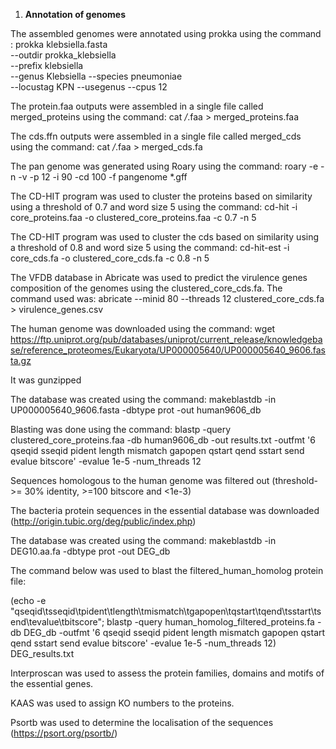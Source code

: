 
1. **Annotation of genomes**



The assembled genomes were annotated using prokka using the command : 
prokka klebsiella.fasta \
  --outdir prokka_klebsiella \
  --prefix klebsiella \
  --genus Klebsiella --species pneumoniae \
  --locustag KPN --usegenus --cpus 12







The protein.faa outputs were assembled in a single file called merged_proteins using the command: cat */*.faa > merged_proteins.faa





The cds.ffn outputs were assembled in a single file called merged_cds using the command: cat */*.faa > merged_cds.fa




The pan genome was generated using Roary using the command:
roary -e -n -v -p 12 -i 90 -cd 100 -f pangenome *.gff



The CD-HIT program was used to cluster the proteins based on similarity using a threshold of 0.7 and word size 5 using the command: cd-hit -i core_proteins.faa -o clustered_core_proteins.faa -c 0.7 -n 5



The CD-HIT program was used to cluster the cds based on similarity using a threshold of 0.8 and word size 5 using the command: cd-hit-est -i core_cds.fa -o clustered_core_cds.fa -c 0.8 -n 5



The VFDB database in Abricate was used to predict the virulence genes composition of the genomes using the clustered_core_cds.fa. The command used was: abricate --minid 80 --threads 12 clustered_core_cds.fa > virulence_genes.csv

The human genome was downloaded using the command: wget https://ftp.uniprot.org/pub/databases/uniprot/current_release/knowledgebase/reference_proteomes/Eukaryota/UP000005640/UP000005640_9606.fasta.gz

It was gunzipped



The database was created using the command: makeblastdb -in UP000005640_9606.fasta -dbtype prot -out human9606_db

Blasting was done using the command: blastp -query clustered_core_proteins.faa -db human9606_db -out results.txt -outfmt '6 qseqid sseqid pident length mismatch gapopen qstart qend sstart send evalue bitscore' -evalue 1e-5 -num_threads 12

Sequences homologous to the human genome was filtered out (threshold- >= 30% identity, >=100 bitscore and <1e-3)




The bacteria protein sequences in the essential database was downloaded (http://origin.tubic.org/deg/public/index.php)

The database was created using the command: makeblastdb -in DEG10.aa.fa -dbtype prot -out DEG_db

The command below was used to blast the filtered_human_homolog protein file:

(echo -e "qseqid\tsseqid\tpident\tlength\tmismatch\tgapopen\tqstart\tqend\tsstart\tsend\tevalue\tbitscore"; blastp -query human_homolog_filtered_proteins.fa -db DEG_db -outfmt '6 qseqid sseqid pident length mismatch gapopen qstart qend sstart send evalue bitscore' -evalue 1e-5 -num_threads 12) DEG_results.txt

Interproscan was used to assess the protein families,  domains and motifs of the essential genes.

KAAS was used to assign KO numbers to the proteins.

Psortb was used to determine the localisation of the sequences (https://psort.org/psortb/)
